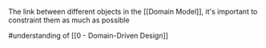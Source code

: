 The link between different objects in the [[Domain Model]], it's important to constraint them as much as possible

#understanding of [[0 - Domain-Driven Design]]